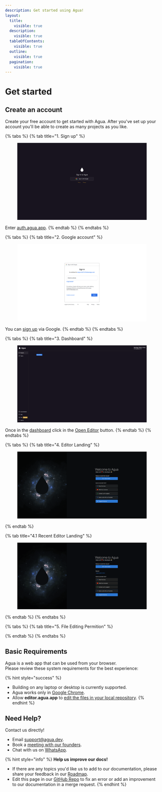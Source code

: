 ```yaml
---
description: Get started using Agua!
layout:
  title:
    visible: true
  description:
    visible: true
  tableOfContents:
    visible: true
  outline:
    visible: true
  pagination:
    visible: true
---
```


# Get started

## Create an account

Create your free account to get started with Agua. After you've set up your account you'll be able to create as many projects as you like.



{% tabs %}
{% tab title="1. Sign up" %}
<figure><img src="../../.gitbook/assets/auth_agua_app.png" alt=""><figcaption></figcaption></figure>

Enter [auth.agua.app](https://auth.agua.app/signin/).
{% endtab %}
{% endtabs %}



{% tabs %}
{% tab title="2. Google account" %}
<figure><img src="../../.gitbook/assets/accounts_google_com.png" alt=""><figcaption></figcaption></figure>

You can [sign up](https://auth.agua.app/signin/) via Google.
{% endtab %}
{% endtabs %}



{% tabs %}
{% tab title="3. Dashboard" %}
<figure><img src="../../.gitbook/assets/console_agua_app.png" alt=""><figcaption></figcaption></figure>

Once in the [dashboard](https://console.agua.app/) click in the [Open Editor](https://editor.agua.app/) button.
{% endtab %}
{% endtabs %}



{% tabs %}
{% tab title="4. Editor Landing" %}
<figure><img src="../../.gitbook/assets/editor_agua_app.png" alt=""><figcaption></figcaption></figure>
{% endtab %}

{% tab title="4.1 Recent Editor Landing" %}
<figure><img src="../../.gitbook/assets/editor_agua_app_recent.png" alt=""><figcaption></figcaption></figure>
{% endtab %}
{% endtabs %}





{% tabs %}
{% tab title="5. File Editing Permition" %}

{% endtab %}
{% endtabs %}



## Basic Requirements

Agua is a web app that can be used from your browser.\
Please review these system requirements for the best experience:

{% hint style="success" %}
* Building on any laptop or desktop is currently supported.
* Agua works only in [Google Chrome](https://www.google.com/intl/es-419/chrome/).
* Allow **editor.agua.app** to [edit the files in your local repository](./).
{% endhint %}



## Need Help?

Contact us directly!

* Email [support@agua.dev](mailto:support@agua.dev).
* Book a [meeting with our founders](https://agua.tools/meetings/developers/onboarding).
* Chat with us on [WhatsApp](https://wa.me/12396883277).



{% hint style="info" %}
**Help us improve our docs!**

* If there are any topics you'd like us to add to our documentation, please share your feedback in our [Roadmap](https://roadmap.agua.app/).
* Edit this page in our [GitHub Repo](https://github.com/Agua-for-devs/agua-documentation) to fix an error or add an improvement to our documentation in a merge request.
{% endhint %}
